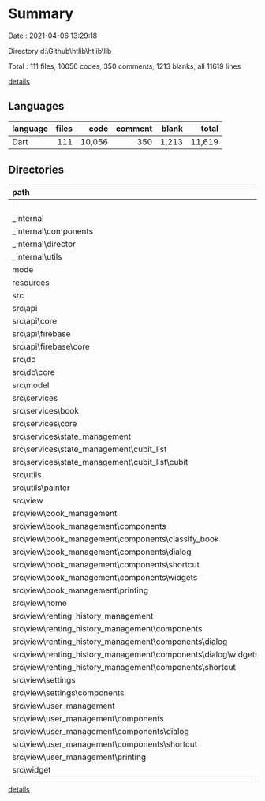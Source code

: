 # Summary

Date : 2021-04-06 13:29:18

Directory d:\Github\htlib\htlib\lib

Total : 111 files,  10056 codes, 350 comments, 1213 blanks, all 11619 lines

[details](details.md)

## Languages
| language | files | code | comment | blank | total |
| :--- | ---: | ---: | ---: | ---: | ---: |
| Dart | 111 | 10,056 | 350 | 1,213 | 11,619 |

## Directories
| path | files | code | comment | blank | total |
| :--- | ---: | ---: | ---: | ---: | ---: |
| . | 111 | 10,056 | 350 | 1,213 | 11,619 |
| _internal | 23 | 1,274 | 248 | 260 | 1,782 |
| _internal\components | 6 | 362 | 7 | 47 | 416 |
| _internal\director | 1 | 75 | 125 | 69 | 269 |
| _internal\utils | 8 | 269 | 87 | 53 | 409 |
| mode | 3 | 31 | 0 | 14 | 45 |
| resources | 2 | 6 | 0 | 4 | 10 |
| src | 79 | 8,314 | 97 | 840 | 9,251 |
| src\api | 10 | 424 | 1 | 82 | 507 |
| src\api\core | 2 | 12 | 0 | 8 | 20 |
| src\api\firebase | 7 | 405 | 1 | 72 | 478 |
| src\api\firebase\core | 2 | 47 | 0 | 10 | 57 |
| src\db | 7 | 223 | 0 | 68 | 291 |
| src\db\core | 2 | 27 | 0 | 14 | 41 |
| src\model | 7 | 500 | 12 | 85 | 597 |
| src\services | 9 | 846 | 43 | 172 | 1,061 |
| src\services\book | 2 | 74 | 5 | 14 | 93 |
| src\services\core | 1 | 12 | 0 | 8 | 20 |
| src\services\state_management | 3 | 336 | 24 | 64 | 424 |
| src\services\state_management\cubit_list | 3 | 336 | 24 | 64 | 424 |
| src\services\state_management\cubit_list\cubit | 3 | 336 | 24 | 64 | 424 |
| src\utils | 2 | 474 | 0 | 43 | 517 |
| src\utils\painter | 1 | 456 | 0 | 41 | 497 |
| src\view | 43 | 5,766 | 41 | 386 | 6,193 |
| src\view\book_management | 16 | 1,792 | 5 | 135 | 1,932 |
| src\view\book_management\components | 10 | 1,334 | 5 | 80 | 1,419 |
| src\view\book_management\components\classify_book | 3 | 226 | 0 | 17 | 243 |
| src\view\book_management\components\dialog | 1 | 480 | 4 | 22 | 506 |
| src\view\book_management\components\shortcut | 2 | 56 | 0 | 10 | 66 |
| src\view\book_management\components\widgets | 1 | 95 | 0 | 7 | 102 |
| src\view\book_management\printing | 4 | 193 | 0 | 30 | 223 |
| src\view\home | 2 | 144 | 0 | 10 | 154 |
| src\view\renting_history_management | 12 | 1,748 | 1 | 126 | 1,875 |
| src\view\renting_history_management\components | 10 | 1,538 | 1 | 105 | 1,644 |
| src\view\renting_history_management\components\dialog | 4 | 807 | 1 | 55 | 863 |
| src\view\renting_history_management\components\dialog\widgets | 2 | 262 | 0 | 14 | 276 |
| src\view\renting_history_management\components\shortcut | 2 | 66 | 0 | 11 | 77 |
| src\view\settings | 2 | 221 | 0 | 13 | 234 |
| src\view\settings\components | 1 | 34 | 0 | 5 | 39 |
| src\view\user_management | 10 | 1,701 | 35 | 96 | 1,832 |
| src\view\user_management\components | 6 | 1,101 | 2 | 52 | 1,155 |
| src\view\user_management\components\dialog | 1 | 426 | 2 | 19 | 447 |
| src\view\user_management\components\shortcut | 1 | 30 | 0 | 5 | 35 |
| src\view\user_management\printing | 2 | 315 | 33 | 19 | 367 |
| src\widget | 1 | 81 | 0 | 4 | 85 |

[details](details.md)